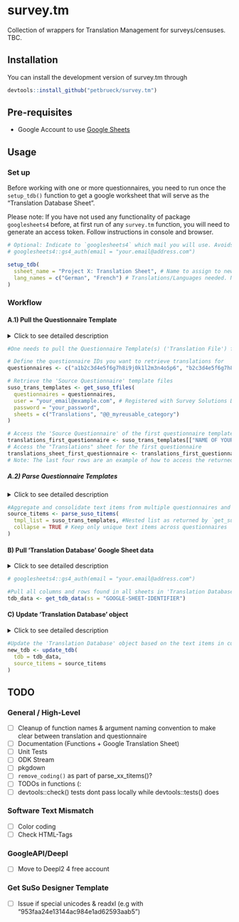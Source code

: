
# survey.tm

<!-- badges: start -->
<!-- badges: end -->

Collection of wrappers for Translation Management for surveys/censuses.
TBC.

## Installation

You can install the development version of survey.tm through

``` r
devtools::install_github("petbrueck/survey.tm")
```

## Pre-requisites

- Google Account to use [Google
  Sheets](https://www.google.com/sheets/about/)

## Usage

### Set up

Before working with one or more questionnaires, you need to run once the
`setup_tdb()` function to get a google worksheet that will serve as the
“Translation Database Sheet”.

Please note: If you have not used any functionality of package
`googlesheets4` before, at first run of any `survey.tm` function, you
will need to generate an access token. Follow instructions in console
and browser.

``` r
# Optional: Indicate to `googlesheets4` which mail you will use. Avoids selecting pre-authorised account manually.
# googlesheets4::gs4_auth(email = "your.email@address.com")

setup_tdb(
  ssheet_name = "Project X: Translation Sheet", # Name to assign to new google worksheet
  lang_names = c("German", "French") # Translations/Languages needed. Needs to be ISO 639-1 language name.
)
```

### Workflow

#### A.1) Pull the Questionnaire Template

<details>
<summary>
Click to see detailed description
</summary>

To retrieve the current version and text items of the questionnaire(s)
you’re working with, you can use the `get_suso_tfiles()` function. This
function downloads the [questionnaire
templates](https://docs.mysurvey.solutions/questionnaire-designer/toolbar/multilingual-questionnaires/)
in Excel format from the Survey Solutions Designer and stores them as
nested lists in your environment. You can specify the questionnaires by
using their questionnaire ID, which is a 32-character alphanumeric
identifier.

You can find this ID by logging in to the Survey Solutions Designer and
accessing your questionnaire. The URL in your browser should look like
`https://designer.mysurvey.solutions/questionnaire/details/xxxxxxxxxxxxxxxxxxxxxxxxxxxxxxxx`,
where the combination of x’s after `/details/` represents your
questionnaire ID.

</details>

``` r
#One needs to pull the Questionnaire Template(s) ('Translation File') from the Survey Solutions Designer

# Define the questionnaire IDs you want to retrieve translations for
questionnaires <- c("a1b2c3d4e5f6g7h8i9j0k1l2m3n4o5p6", "b2c3d4e5f6g7h8i9j0k1l2m3n4o5p6a7")

# Retrieve the 'Source Questionnaire' template files
suso_trans_templates <- get_suso_tfiles(
  questionnaires = questionnaires,
  user = "your_email@example.com", # Registered with Survey Solutions Designer
  password = "your_password",
  sheets = c("Translations", "@@_myreusable_category")
)

# Access the 'Source Questionnaire' of the first questionnaire template
translations_first_questionnaire <- suso_trans_templates[["NAME OF YOUR QUESTIONNAIRE"]]
# Access the "Translations" sheet for the first questionnaire
translations_sheet_first_questionnaire <- translations_first_questionnaire[["Translations"]]
# Note: The last four rows are an example of how to access the returned object "suso_trans_templates". In most cases, you will not need to access the object in this way.
```

##### A.2) Parse Questionnaire Templates

<details>
<summary>
Click to see detailed description
</summary>
Text items to be translated are currently distributed across
questionnaires and sheets in the object returned by `get_suso_tfiles()`.
To aggregate all these items into a single consolidated data.table, use
the `parse_suso_titems()` function.
</details>

``` r
#Aggregate and consolidate text items from multiple questionnaires and sheets into a single data.table using parse_suso_titems().
source_titems <- parse_suso_titems(
  tmpl_list = suso_trans_templates, #Nested list as returned by `get_suso_tfiles()`
  collapse = TRUE # Keep only unique text items across questionnaires
)
```

#### B) Pull ‘Translation Database’ Google Sheet data

<details>
<summary>
Click to see detailed description
</summary>

In order to add translations to the ‘Source Questionnaires’, it’s
necessary to pull any existing translations (if available) specified by
the Translator from the ‘Translation Database’ Google Sheet.

`get_tdb_data()` is a simple wrapper for `googlesheets4::read_sheet()`
and returns a list where each element is a sheet in the Google Sheet,
representing translation data for a specific language.

At first run after `setup_tdb()`, all elements of the list returned will
be empty data.table’s.
</details>

``` r
# googlesheets4::gs4_auth(email = "your.email@address.com")

#Pull all columns and rows found in all sheets in 'Translation Database' Google Sheet
tdb_data <- get_tdb_data(ss = "GOOGLE-SHEET-IDENTIFIER")
```

#### C) Update ‘Translation Database’ object

<details>
<summary>
Click to see detailed description
</summary>

Compares ‘Source Questionnaire’ text items (object returned by
`parse_odk_titems()` or `parse_suso_titems()`) against the ‘Translation
Database’ list returned by `get_tdb_data()`.

Removes any text item in any sheet in the translation database object
that no longer is part of the source questionnaire(s). Adds any new text
item from source questionnaire(s) not yet found in the database.

List returned will be used for subsequent processes, including creating
‘Translated Questionnaires’ for uplöad to CAPI system as well as pushed
to the ‘Translation Database’

</details>

``` r
#Update the 'Translation Database' object based on the text items in current version of 'Source Questionnaire(s)'
new_tdb <- update_tdb(
  tdb = tdb_data,
  source_titems = source_titems
)
```

## TODO

### General / High-Level

- [ ] Cleanup of function names & argument naming convention to make
  clear between translation and questionnaire
- [ ] Documentation (Functions + Google Translation Sheet)
- [ ] Unit Tests
- [ ] ODK Stream
- [ ] pkgdown
- [ ] `remove_coding()` as part of parse_xx_titems()?
- [ ] TODOs in functions (:
- [ ] devtools::check() tests dont pass locally while devtools::tests()
  does

### Software Text Mismatch

- [ ] Color coding
- [ ] Check HTML-Tags

### GoogleAPI/Deepl

- [ ] Move to Deepl2 4 free account

### Get SuSo Designer Template

- [ ] Issue if special unicodes & readxl (e.g with
  “953faa24e13144ac984e1ad62593aab5”)
